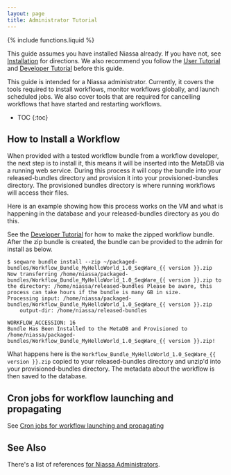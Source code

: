 ```yaml
---
layout: page
title: Administrator Tutorial
---
```

{% include functions.liquid %}

This guide assumes you have installed Niassa already. If you have not, see 
[Installation]({{version_url}}/installation) for directions. We also recommend
you follow the [User Tutorial]({{version_url}}/getting-started-user-tutorial) and
[Developer Tutorial]({{version_url}}/getting-started-developer-tutorial) before this
guide.

This guide is intended for a Niassa administrator. Currently, it covers the
tools required to install workflows, monitor workflows globally, and launch
scheduled jobs. We also cover tools that are required for cancelling workflows
that have started and restarting workflows.

* TOC
{:toc}

## How to Install a Workflow

<!-- make this install from a zip for the admin guide --> 
When provided with a tested workflow bundle from a workflow developer, the next step
is to install it, this means it will be inserted into the MetaDB via a running
web service.  During this process it will copy the bundle into your
released-bundles directory and provision it into your provisioned-bundles
directory. The provisioned bundles directory is where running workflows will
access their files.

Here is an example showing how this process works on the VM and what is
happening in the database and your released-bundles directory as you do this.

See the [Developer Tutorial]({{version_url}}/getting-started-developer-tutorial) for
how to make the zipped workflow bundle. After the zip bundle is created, the
bundle can be provided to the admin for install as below.

```
$ seqware bundle install --zip ~/packaged-bundles/Workflow_Bundle_MyHelloWorld_1.0_SeqWare_{{ version }}.zip 
Now transferring /home/niassa/packaged-bundles/Workflow_Bundle_MyHelloWorld_1.0_SeqWare_{{ version }}.zip to the directory: /home/niassa/released-bundles Please be aware, this process can take hours if the bundle is many GB in size.
Processing input: /home/niassa/packaged-bundles/Workflow_Bundle_MyHelloWorld_1.0_SeqWare_{{ version }}.zip
	output-dir: /home/niassa/released-bundles
	
WORKFLOW_ACCESSION: 16
Bundle Has Been Installed to the MetaDB and Provisioned to /home/niassa/packaged-bundles/Workflow_Bundle_MyHelloWorld_1.0_SeqWare_{{ version }}.zip!
```

What happens here is the `Workflow_Bundle_MyHelloWorld_1.0_SeqWare_{{ version }}.zip` copied to your released-bundles directory and unzip'd into your provisioned-bundles directory. The metadata about the workflow is then saved to the database.

## Cron jobs for workflow launching and propagating

See [Cron jobs for workflow launching and propagating]({{version_url}}/admins/launching-propagating)

## See Also

There's a list of references 
[for Niassa Administrators]({{version_url}}/admins).